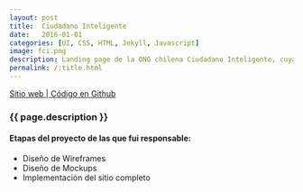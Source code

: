 ```yaml
---
layout: post
title:  Ciudadano Inteligente
date:   2016-01-01
categories: [UI, CSS, HTML, Jekyll, Javascript]
image: fci.png
description: Landing page de la ONG chilena Ciudadano Inteligente, cuya misión es fortalecer la democracia y reducir la desigualdad en América Latina a través del uso innovador de las tecnologías de la información.
permalink: /:title.html
---
```

<p>
<a href="http://ciudadanointeligente.org/" target="_blank"><i class="fa fa-external-link-square" aria-hidden="true"></i> Sitio web | </a><a href="https://github.com/ciudadanointeligente/ciudadanoi" target="_blank"><i class="fa fa-github" aria-hidden="true"></i> Código en Github</a>
</p>

<h3>{{ page.description }}</h3>

<h4>Etapas del proyecto de las que fui responsable:</h4>
<ul class="linea list-unstyled">
  <li>Diseño de Wireframes</li>
  <li>Diseño de Mockups</li>
  <li>Implementación del sitio completo</li>
</ul>

<div class="main-slider">
  <div class="item"><img alt="" src="{{ site.baseurl }}img/content/fci/01.png" class="img-responsive"></div>
  <div class="item"><img alt="" src="{{ site.baseurl }}img/content/fci/02.png" class="img-responsive"></div>
  <div class="item"><img alt="" src="{{ site.baseurl }}img/content/fci/03.png" class="img-responsive"></div>
  <div class="item"><img alt="" src="{{ site.baseurl }}img/content/fci/04.png" class="img-responsive"></div>
</div>

